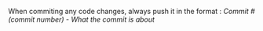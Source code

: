 When commiting any code changes, always push it in the format :
*Commit # (commit number) - What the commit is about*
